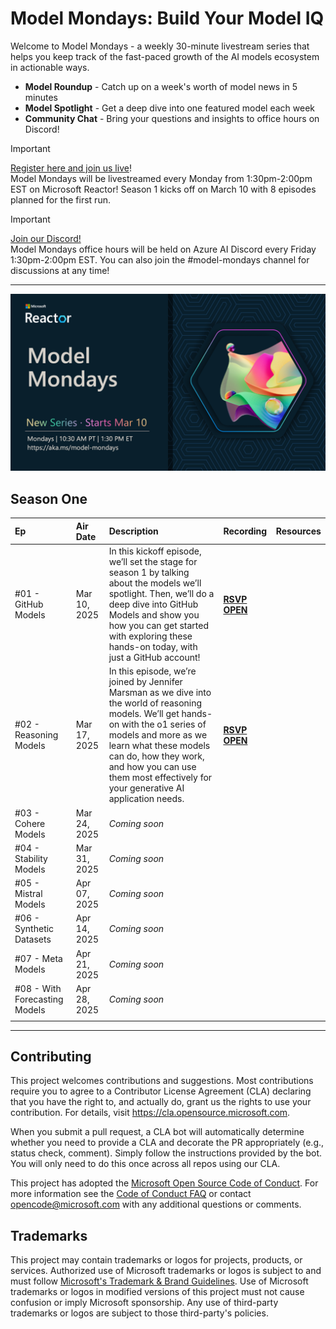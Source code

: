 
# Model Mondays: Build Your Model IQ

Welcome to Model Mondays - a weekly 30-minute livestream series that helps you keep track of the fast-paced growth of the AI models ecosystem in actionable ways.

- **Model Roundup** - Catch up on a week's worth of model news in 5 minutes
- **Model Spotlight** - Get a deep dive into one featured model each week
- **Community Chat** - Bring your questions and insights to office hours on Discord!

> [!IMPORTANT]  
> [Register here and join us live](https://aka.ms/model-mondays/RSVP)! <br/>
> Model Mondays will be livestreamed every Monday from 1:30pm-2:00pm EST on Microsoft Reactor! Season 1 kicks off on March 10 with 8 episodes planned for the first run. 

> [!IMPORTANT]  
> [Join our Discord!](https://aka.ms/model-mondays/discord) <br/>
> Model Mondays office hours will be held on Azure AI Discord every Friday 1:30pm-2:00pm EST. You can also join the #model-mondays channel for discussions at any time!

---

![Banner](./img/model-mondays.png)

## Season One

| Ep | Air Date | Description | Recording | Resources |
|:---|:---|:---|:---|:---|
| #01 - GitHub Models | Mar 10, 2025 | In this kickoff episode, we’ll set the stage for season 1 by talking about the models we’ll spotlight. Then, we’ll do a deep dive into GitHub Models and show you how you can get started with exploring these hands-on today, with just a GitHub account! | [**RSVP OPEN**](https://developer.microsoft.com/reactor/events/25265/)| |
| #02 - Reasoning Models| Mar 17, 2025 | In this episode, we’re joined by Jennifer Marsman as we dive into the world of reasoning models. We’ll get hands-on with the o1 series of models and more as we learn what these models can do, how they work, and how you can use them most effectively for your generative AI application needs. | [**RSVP OPEN**](https://developer.microsoft.com/en-us/reactor/events/25266/) | | 
| #03 - Cohere Models | Mar 24, 2025 | _Coming soon_ | | |
| #04 - Stability Models | Mar 31, 2025 |_Coming soon_ | | |
| #05 - Mistral Models | Apr 07, 2025 |_Coming soon_ | | |
| #06 - Synthetic Datasets | Apr 14, 2025 |_Coming soon_ | | |
| #07 - Meta Models | Apr 21, 2025 | _Coming soon_ | | |
| #08 - With Forecasting Models | Apr 28, 2025 | _Coming soon_ | | |
| | | | | 


---


## Contributing

This project welcomes contributions and suggestions.  Most contributions require you to agree to a
Contributor License Agreement (CLA) declaring that you have the right to, and actually do, grant us
the rights to use your contribution. For details, visit https://cla.opensource.microsoft.com.

When you submit a pull request, a CLA bot will automatically determine whether you need to provide
a CLA and decorate the PR appropriately (e.g., status check, comment). Simply follow the instructions
provided by the bot. You will only need to do this once across all repos using our CLA.

This project has adopted the [Microsoft Open Source Code of Conduct](https://opensource.microsoft.com/codeofconduct/).
For more information see the [Code of Conduct FAQ](https://opensource.microsoft.com/codeofconduct/faq/) or
contact [opencode@microsoft.com](mailto:opencode@microsoft.com) with any additional questions or comments.

## Trademarks

This project may contain trademarks or logos for projects, products, or services. Authorized use of Microsoft 
trademarks or logos is subject to and must follow 
[Microsoft's Trademark & Brand Guidelines](https://www.microsoft.com/en-us/legal/intellectualproperty/trademarks/usage/general).
Use of Microsoft trademarks or logos in modified versions of this project must not cause confusion or imply Microsoft sponsorship.
Any use of third-party trademarks or logos are subject to those third-party's policies.
